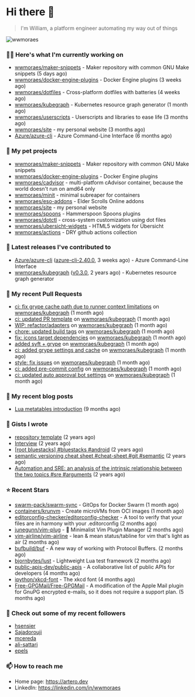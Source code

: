 # Hi there 👋

> I'm William, a platform engineer automating my way out of things

<img src="https://github-readme-stats.vercel.app/api?username=wwmoraes&show_icons=true" alt="wwmoraes" />

### 👨‍💻 Here's what I'm currently working on

- [wwmoraes/maker-snippets](https://github.com/wwmoraes/maker-snippets) - Maker repository with common GNU Make snippets (5 days ago)
- [wwmoraes/docker-engine-plugins](https://github.com/wwmoraes/docker-engine-plugins) - Docker Engine plugins (3 weeks ago)
- [wwmoraes/dotfiles](https://github.com/wwmoraes/dotfiles) - Cross-platform dotfiles with batteries (4 weeks ago)
- [wwmoraes/kubegraph](https://github.com/wwmoraes/kubegraph) - Kubernetes resource graph generator (1 month ago)
- [wwmoraes/userscripts](https://github.com/wwmoraes/userscripts) - Userscripts and libraries to ease life (3 months ago)
- [wwmoraes/site](https://github.com/wwmoraes/site) - my personal website (3 months ago)
- [Azure/azure-cli](https://github.com/Azure/azure-cli) - Azure Command-Line Interface (6 months ago)

### 🌱 My pet projects

- [wwmoraes/maker-snippets](https://github.com/wwmoraes/maker-snippets) - Maker repository with common GNU Make snippets
- [wwmoraes/docker-engine-plugins](https://github.com/wwmoraes/docker-engine-plugins) - Docker Engine plugins
- [wwmoraes/cadvisor](https://github.com/wwmoraes/cadvisor) - multi-platform cAdvisor container, because the world doesn&#39;t run on amd64 only
- [wwmoraes/minit](https://github.com/wwmoraes/minit) - minimal subreaper for containers
- [wwmoraes/eso-addons](https://github.com/wwmoraes/eso-addons) - Elder Scrolls Online addons
- [wwmoraes/site](https://github.com/wwmoraes/site) - my personal website
- [wwmoraes/spoons](https://github.com/wwmoraes/spoons) - Hammerspoon Spoons plugins
- [wwmoraes/dotctl](https://github.com/wwmoraes/dotctl) - cross-system customization using dot files
- [wwmoraes/ubersicht-widgets](https://github.com/wwmoraes/ubersicht-widgets) - HTML5 widgets for Übersicht
- [wwmoraes/actions](https://github.com/wwmoraes/actions) - DRY github actions collection

### 🔭 Latest releases I've contributed to

- [Azure/azure-cli](https://github.com/Azure/azure-cli) ([azure-cli-2.40.0](https://github.com/Azure/azure-cli/releases/tag/azure-cli-2.40.0), 3 weeks ago) - Azure Command-Line Interface
- [wwmoraes/kubegraph](https://github.com/wwmoraes/kubegraph) ([v0.3.0](https://github.com/wwmoraes/kubegraph/releases/tag/v0.3.0), 2 years ago) - Kubernetes resource graph generator

### 🔨 My recent Pull Requests

- [ci: fix grype cache path due to runner context limitations](https://github.com/wwmoraes/kubegraph/pull/189) on [wwmoraes/kubegraph](https://github.com/wwmoraes/kubegraph) (1 month ago)
- [ci: updated PR template](https://github.com/wwmoraes/kubegraph/pull/188) on [wwmoraes/kubegraph](https://github.com/wwmoraes/kubegraph) (1 month ago)
- [WIP: refactor/adapters](https://github.com/wwmoraes/kubegraph/pull/180) on [wwmoraes/kubegraph](https://github.com/wwmoraes/kubegraph) (1 month ago)
- [chore: updated build tags](https://github.com/wwmoraes/kubegraph/pull/179) on [wwmoraes/kubegraph](https://github.com/wwmoraes/kubegraph) (1 month ago)
- [fix: icons target dependencies](https://github.com/wwmoraes/kubegraph/pull/178) on [wwmoraes/kubegraph](https://github.com/wwmoraes/kubegraph) (1 month ago)
- [added syft &#43; grype](https://github.com/wwmoraes/kubegraph/pull/177) on [wwmoraes/kubegraph](https://github.com/wwmoraes/kubegraph) (1 month ago)
- [ci: added grype settings and cache](https://github.com/wwmoraes/kubegraph/pull/169) on [wwmoraes/kubegraph](https://github.com/wwmoraes/kubegraph) (1 month ago)
- [style: fix issues](https://github.com/wwmoraes/kubegraph/pull/168) on [wwmoraes/kubegraph](https://github.com/wwmoraes/kubegraph) (1 month ago)
- [ci: added pre-commit config](https://github.com/wwmoraes/kubegraph/pull/167) on [wwmoraes/kubegraph](https://github.com/wwmoraes/kubegraph) (1 month ago)
- [ci: updated auto approval bot settings](https://github.com/wwmoraes/kubegraph/pull/166) on [wwmoraes/kubegraph](https://github.com/wwmoraes/kubegraph) (1 month ago)

### 📜 My recent blog posts

- [Lua metatables introduction](https://artero.dev/posts/lua-metatables-introduction/) (9 months ago)

### 📓 Gists I wrote

- [repository template](https://gist.github.com/75dc66767a9f487c8235c5423027f69c) (2 years ago)
- [Interview](https://gist.github.com/b2ac3c3d92414f5d57d3a0b567c78065) (2 years ago)
- [[root bluestacks] #bluestacks #android](https://gist.github.com/d5714685ebbe6fa5087f6bab489fa365) (2 years ago)
- [semantic versioning cheat sheet #cheat-sheet #git #semantic](https://gist.github.com/bd2ba1b347dd38ce9af9706388eed74f) (2 years ago)
- [Automation and SRE: an analysis of the intrinsic relationship between the two topics #sre #arguments](https://gist.github.com/1733d441d9c54a0e8164c8435ff9db8d) (2 years ago)

### ⭐ Recent Stars

- [swarm-pack/swarm-sync](https://github.com/swarm-pack/swarm-sync) - GitOps for Docker Swarm (1 month ago)
- [containers/krunvm](https://github.com/containers/krunvm) - Create microVMs from OCI images (1 month ago)
- [editorconfig-checker/editorconfig-checker](https://github.com/editorconfig-checker/editorconfig-checker) - A tool to verify that your files are in harmony with your .editorconfig (2 months ago)
- [junegunn/vim-plug](https://github.com/junegunn/vim-plug) - :hibiscus: Minimalist Vim Plugin Manager (2 months ago)
- [vim-airline/vim-airline](https://github.com/vim-airline/vim-airline) - lean &amp; mean status/tabline for vim that&#39;s light as air (2 months ago)
- [bufbuild/buf](https://github.com/bufbuild/buf) - A new way of working with Protocol Buffers. (2 months ago)
- [bjornbytes/lust](https://github.com/bjornbytes/lust) - Lightweight Lua test framework (2 months ago)
- [public-apis-dev/public-apis](https://github.com/public-apis-dev/public-apis) - A collaborative list of public APIs for developers (4 months ago)
- [ipython/xkcd-font](https://github.com/ipython/xkcd-font) - The xkcd font (4 months ago)
- [Free-GPGMail/Free-GPGMail](https://github.com/Free-GPGMail/Free-GPGMail) - A modification of the Apple Mail plugin for GnuPG encrypted e-mails, so it does not require a support plan. (5 months ago)

### 👯 Check out some of my recent followers

- [hsensier](https://github.com/hsensier)
- [Sajadorouji](https://github.com/Sajadorouji)
- [mcereda](https://github.com/mcereda)
- [ali-sattari](https://github.com/ali-sattari)
- [epels](https://github.com/epels)

### 📫 How to reach me

- Home page: <https://artero.dev>
- LinkedIn: <https://linkedin.com/in/wwmoraes>
